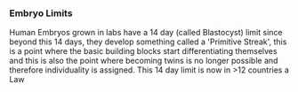 ### Embryo Limits
Human Embryos grown in labs have a 14 day (called Blastocyst) limit since beyond this 14 days, they develop something called a 'Primitive Streak', this is a point where the basic building blocks start differentiating themselves and this is also the point where becoming twins is no longer possible and therefore individuality is assigned. This 14 day limit is now in >12 countries a Law
